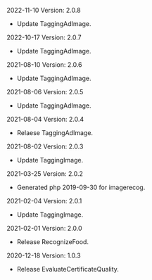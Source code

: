 2022-11-10 Version: 2.0.8
- Update TaggingAdImage.

2022-10-17 Version: 2.0.7
- Update TaggingAdImage.

2021-08-10 Version: 2.0.6
- Update TaggingAdImage.

2021-08-06 Version: 2.0.5
- Update TaggingAdImage.

2021-08-04 Version: 2.0.4
- Relaese TaggingAdImage.

2021-08-02 Version: 2.0.3
- Update TaggingImage.

2021-03-25 Version: 2.0.2
- Generated php 2019-09-30 for imagerecog.

2021-02-04 Version: 2.0.1
- Update TaggingImage.

2021-02-01 Version: 2.0.0
- Release RecognizeFood.

2020-12-18 Version: 1.0.3
- Release EvaluateCertificateQuality.

